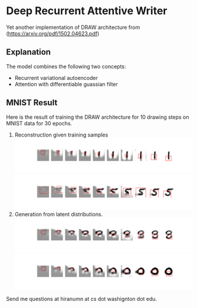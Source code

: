 # Deep Recurrent Attentive Writer

Yet another implementation of DRAW architecture from (https://arxiv.org/pdf/1502.04623.pdf)

## Explanation
The model combines the following two concepts:
- Recurrent variational autoencoder
- Attention with differentiable guassian filter

## MNIST Result 
Here is the result of training the DRAW architecture for 10 drawing steps on MNIST data for 30 epochs.
1. Reconstruction given training samples
![reconst](figures/reconstructed_41317.png)
![reconst](figures/reconstructed_18130.png)
2. Generation from latent distributions.
![reconst](figures/generated_4558.png)
![reconst](figures/generated_17311.png)

Send me questions at hiranumn at cs dot washignton dot edu.
